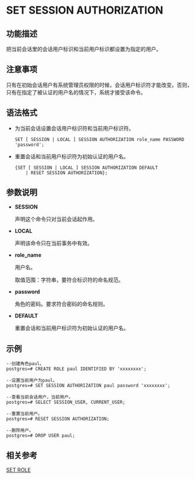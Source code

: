 # SET SESSION AUTHORIZATION<a name="ZH-CN_TOPIC_0242370653"></a>

## 功能描述<a name="zh-cn_topic_0237122189_zh-cn_topic_0059778193_se24abe3c44f645b091e061c97d8957e7"></a>

把当前会话里的会话用户标识和当前用户标识都设置为指定的用户。

## 注意事项<a name="zh-cn_topic_0237122189_zh-cn_topic_0059778193_s50bdb366a8344d82bd8877b075ead315"></a>

只有在初始会话用户有系统管理员权限的时候，会话用户标识符才能改变。否则，只有在指定了被认证的用户名的情况下，系统才接受该命令。

## 语法格式<a name="zh-cn_topic_0237122189_zh-cn_topic_0059778193_s9c2df0ee86bb4fae9be40201b8ca286e"></a>

-   为当前会话设置会话用户标识符和当前用户标识符。

    ```
    SET [ SESSION | LOCAL ] SESSION AUTHORIZATION role_name PASSWORD 'password';
    ```

-   重置会话和当前用户标识符为初始认证的用户名。

    ```
    {SET [ SESSION | LOCAL ] SESSION AUTHORIZATION DEFAULT
        | RESET SESSION AUTHORIZATION};
    ```


## 参数说明<a name="zh-cn_topic_0237122189_zh-cn_topic_0059778193_sb099078e31b74c4bb9d94876d02bc16e"></a>

-   **SESSION**

    声明这个命令只对当前会话起作用。

-   **LOCAL**

    声明该命令只在当前事务中有效。

-   **role\_name**

    用户名。

    取值范围：字符串，要符合标识符的命名规范。

-   **password**

    角色的密码。要求符合密码的命名规则。

-   **DEFAULT**

    重置会话和当前用户标识符为初始认证的用户名。


## 示例<a name="zh-cn_topic_0237122189_zh-cn_topic_0059778193_s6407418328e544dc8b8cfcf30db74af1"></a>

```
--创建角色paul。
postgres=# CREATE ROLE paul IDENTIFIED BY 'xxxxxxxx';

--设置当前用户为paul。
postgres=# SET SESSION AUTHORIZATION paul password 'xxxxxxxx';

--查看当前会话用户，当前用户。
postgres=# SELECT SESSION_USER, CURRENT_USER;

--重置当前用户。
postgres=# RESET SESSION AUTHORIZATION;

--删除用户。
postgres=# DROP USER paul;
```

## 相关参考<a name="zh-cn_topic_0237122189_zh-cn_topic_0059778193_sc0f2308a64c2470aaac2c18b49a18e95"></a>

[SET ROLE](SET-ROLE.md)

